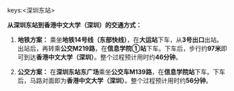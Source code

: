 keys:<深圳东站>


**从深圳东站到香港中文大学（深圳）的交通方式：**

1. **地铁方案：** 乘坐**地铁14号线（东部快线）**，在**大运站**下车，从**3号出口**出站。出站后，再转乘**公交M219路**，在**信息学院①站**下车。下车后，步行约**97米**即可到达**香港中文大学（深圳）**。整个过程预计用时约**46分钟**。

2. **公交方案：** 在**深圳东站东广场**乘坐**公交车M139路**，在**信息学院站**下车。下车后，马路对面即为**香港中文大学（深圳）**。整个过程预计用时约**56分钟**。